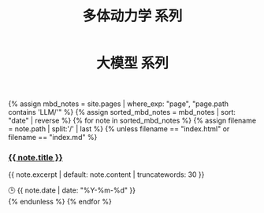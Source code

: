 ﻿---
layout: default
title: 多体动力学 系列
---

<!-- 标题区域：半透明磨砂背景 -->
<header class="section-header">
  <h1>大模型 系列</h1>
</header>

<div class="post-grid">
  {% assign mbd_notes = site.pages | where_exp: "page", "page.path contains 'LLM/'" %}
  {% assign sorted_mbd_notes = mbd_notes | sort: "date" | reverse %}
  {% for note in sorted_mbd_notes %}
    {% assign filename = note.path | split:'/' | last %}
    {% unless filename == "index.html" or filename == "index.md" %}
      <article class="post-card">
        <h3 class="post-title">
          <a href="{{ note.url }}">{{ note.title }}</a>
        </h3>
        <p class="post-excerpt">
          {{ note.excerpt | default: note.content | truncatewords: 30 }}
        </p>
        <time class="post-date">🕒 {{ note.date | date: "%Y-%m-%d" }}</time>
      </article>
    {% endunless %}
  {% endfor %}
</div>